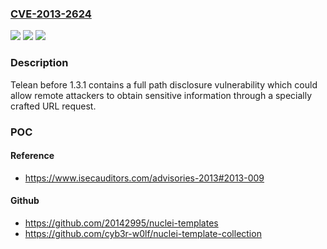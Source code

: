 ### [CVE-2013-2624](https://cve.mitre.org/cgi-bin/cvename.cgi?name=CVE-2013-2624)
![](https://img.shields.io/static/v1?label=Product&message=n%2Fa&color=blue)
![](https://img.shields.io/static/v1?label=Version&message=n%2Fa&color=blue)
![](https://img.shields.io/static/v1?label=Vulnerability&message=n%2Fa&color=brighgreen)

### Description

Telean before 1.3.1 contains a full path disclosure vulnerability which could allow remote attackers to obtain sensitive information through a specially crafted URL request.

### POC

#### Reference
- https://www.isecauditors.com/advisories-2013#2013-009

#### Github
- https://github.com/20142995/nuclei-templates
- https://github.com/cyb3r-w0lf/nuclei-template-collection

